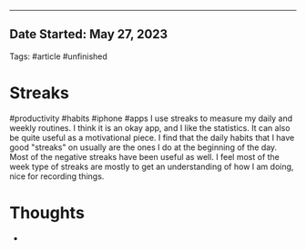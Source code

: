 
---
Date Started: May 27, 2023
---
Tags: #article #unfinished 




# Streaks
#productivity #habits #iphone #apps 
I use streaks to measure my daily and weekly routines. I think it is an okay app, and I like the statistics. It can also be quite useful as a motivational piece. I find that the daily habits that I have good "streaks" on usually are the ones I do at the beginning of the day. 
Most of the negative streaks have been useful as well. I feel most of the week type of streaks are mostly to get an understanding of how I am doing, nice for recording things. 





# Thoughts 
- 


